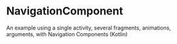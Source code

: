 # NavigationComponent
An example using a single activity, several fragments, animations, arguments, with Navigation Components (Kotlin)
